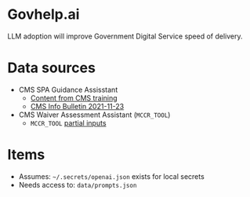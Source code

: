 # Govhelp.ai

LLM adoption will improve Government Digital Service speed of delivery.


# Data sources
- CMS SPA Guidance Assisstant
  - [Content from CMS training](data/spa_submission_processing_2023.pdf)
  - [CMS Info Bulletin 2021-11-23](https://www.medicaid.gov/sites/default/files/2021-11/cib112321.pdf)
- CMS Waiver Assessment Assistant (`MCCR_TOOL`)
  - `MCCR_TOOL` [partial inputs](data/mccr_tool.json)


# Items
- Assumes: `~/.secrets/openai.json` exists for local secrets
- Needs access to: `data/prompts.json`

